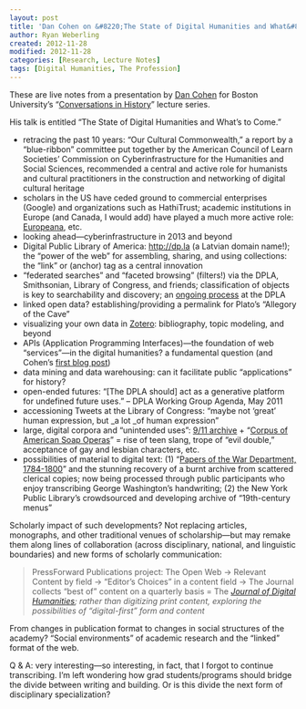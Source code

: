 ```yaml
---
layout: post
title: 'Dan Cohen on &#8220;The State of Digital Humanities and What&#8217;s to Come&#8221;'
author: Ryan Weberling
created: 2012-11-28
modified: 2012-11-28
categories: [Research, Lecture Notes]
tags: [Digital Humanities, The Profession]
---
```

<span class="Z3988" title="ctx_ver=Z39.88-2004&rft_val_fmt=info%3Aofi%2Ffmt%3Akev%3Amtx%3Adc&rfr_id=info%3Asid%2Focoins.info%3Agenerator&rft.type=&rft.format=text&rft.title=Dan+Cohen%2C+%22The+State+of+Digital+Humanities+and+What%27s+to+Come%22&rft.source=Ryan+Weberling&rft.date=2012-11-28&rft.identifier=http%3A%2F%2Fryanweberling.com%2F%3Fp%3D132&rft.language=English&rft.subject=DH&rft.aulast=Weberling&rft.aufirst=Ryan"></span>

These are live notes from a presentation by [Dan Cohen](http://www.dancohen.org/) for Boston University&#8217;s &#8220;[Conversations in History](http://www.bu.edu/history/news-events/calendar/?eid=129740)&#8221; lecture series. <!--more-->

His talk is entitled &#8220;The State of Digital Humanities and What&#8217;s to Come.&#8221;

  * retracing the past 10 years: &#8220;Our Cultural Commonwealth,&#8221; a report by a &#8220;blue-ribbon&#8221; committee put together by the American Council of Learn Societies&#8217; Commission on Cyberinfrastructure for the Humanities and Social Sciences, recommended a central and active role for humanists and cultural practitioners in the construction and networking of digital cultural heritage
  * scholars in the US have ceded ground to commercial enterprises (Google) and organizations such as HathiTrust; academic institutions in Europe (and Canada, I would add) have played a much more active role: [Europeana](http://www.europeana.eu/portal/), etc.
  * looking ahead—cyberinfrastructure in 2013 and beyond
  * Digital Public Library of America: <http://dp.la> (a Latvian domain name!); the &#8220;power of the web&#8221; for assembling, sharing, and using collections: the &#8220;link&#8221; or <a> (anchor) tag as a central innovation
  * &#8220;federated searches&#8221; and &#8220;faceted browsing&#8221; (filters!) via the DPLA, Smithsonian, Library of Congress, and friends; classification of objects is key to searchability and discovery; an [ongoing process](http://www.dancohen.org/2012/11/21/dpla-audience-participation-workshop-and-hackfest-at-the-center-for-history-and-new-media/) at the DPLA
  * linked open data? establishing/providing a permalink for Plato&#8217;s &#8220;Allegory of the Cave&#8221;
  * visualizing your own data in [Zotero](http://www.zotero.org): bibliography, topic modeling, and beyond
  * APIs (Application Programming Interfaces)—the foundation of web &#8220;services&#8221;—in the digital humanities? a fundamental question (and Cohen&#8217;s [first blog post](http://www.dancohen.org/2005/11/21/do-apis-have-a-place-in-the-digital-humanities/))
  * data mining and data warehousing: can it facilitate public &#8220;applications&#8221; for history?
  * open-ended futures: &#8220;[The DPLA should] act as a generative platform for undefined future uses.&#8221; &#8211; DPLA Working Group Agenda, May 2011
  * accessioning Tweets at the Library of Congress: &#8220;maybe not &#8216;great&#8217; human expression, but _a lot _of human expression&#8221;
  * large, digital corpora and &#8220;unintended uses&#8221;: [9/11 archive](http://911digitalarchive.org/) + &#8220;[Corpus of American Soap Operas](http://corpus2.byu.edu/soap/)&#8221; = rise of teen slang, trope of &#8220;evil double,&#8221; acceptance of gay and lesbian characters, etc.
  * possibilities of material to digital text: (1) &#8220;[Papers of the War Department, 1784-1800](http://wardepartmentpapers.org/)&#8221; and the stunning recovery of a burnt archive from scattered clerical copies; now being processed through public participants who enjoy transcribing George Washington&#8217;s handwriting; (2) the New York Public Library&#8217;s crowdsourced and developing archive of &#8220;19th-century menus&#8221;

Scholarly impact of such developments? Not replacing articles, monographs, and other traditional venues of scholarship—but may remake them along lines of collaboration (across disciplinary, national, and linguistic boundaries) and new forms of scholarly communication:

> PressForward Publications project: The Open Web -> Relevant Content by field -> &#8220;Editor&#8217;s Choices&#8221; in a content field -> The Journal collects &#8220;best of&#8221; content on a quarterly basis = The _[Journal of Digital Humanities](http://journalofdigitalhumanities.org/); rather than digitizing print content, exploring the possibilities of &#8220;digital-first&#8221; form and content_

From changes in publication format to changes in social structures of the academy? &#8220;Social environments&#8221; of academic research and the &#8220;linked&#8221; format of the web.

Q & A: very interesting—so interesting, in fact, that I forgot to continue transcribing. I&#8217;m left wondering how grad students/programs should bridge the divide between writing and building. Or is this divide the next form of disciplinary specialization?
